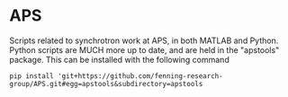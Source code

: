 # APS
Scripts related to synchrotron work at APS, in both MATLAB and Python. 
Python scripts are MUCH more up to date, and are held in the "apstools" package. This can be installed with the following command

```pip install 'git+https://github.com/fenning-research-group/APS.git#egg=apstools&subdirectory=apstools```
